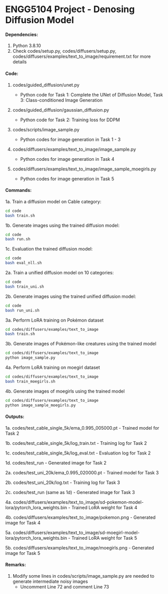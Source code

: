 # ENGG5104 Project - Denosing Diffusion Model
#### Dependencies:
1. Python 3.8.10
2. Check codes/setup.py, codes/diffusers/setup.py, codes/diffusers/examples/text_to_image/requirement.txt for more details

#### Code:
1. codes/guided_diffusion/unet.py
    - Python code for Task 1: Complete the UNet of Diffusion Model, Task 3: Class-conditioned Image Generation

2. codes/guided_diffusion/gaussian_diffusion.py
    - Python code for Task 2: Training loss for DDPM

3. codes/scripts/image_sample.py
    - Python codes for image generation in Task 1 - 3

4. codes/diffusers/examples/text_to_image/image_sample.py
    - Python codes for image generation in Task 4

5. codes/diffusers/examples/text_to_image/image_sample_moegirls.py
    - Python codes for image generation in Task 5

#### Commands:
1a. Train a diffusion model on Cable category:
```bash
cd code
bash train.sh
```

1b. Generate images using the trained diffusion model:
```bash
cd code
bash run.sh
```

1c. Evaluation the trained diffusion model:
```bash
cd code
bash eval_nll.sh
```

2a. Train a unified diffusion model on 10 categories:
```bash
cd code
bash train_uni.sh
```

2b. Generate images using the trained unified diffusion model:
```bash
cd code
bash run_uni.sh
```

3a. Perform LoRA training on Pokémon dataset
```bash
cd codes/diffusers/examples/text_to_image
bash train.sh
```

3b. Generate images of Pokémon-like creatures using the trained model
```bash
cd codes/diffusers/examples/text_to_image
python image_sample.py
```

4a. Perform LoRA training on moegirl dataset
```bash
cd codes/diffusers/examples/text_to_image
bash train_moegirls.sh
```

4b. Generate images of moegirls using the trained model
```bash
cd codes/diffusers/examples/text_to_image
python image_sample_moegirls.py
```

#### Outputs:
1a. codes/test_cable_single_5k/ema_0.995_005000.pt
    - Trained model for Task 2

1b. codes/test_cable_single_5k/log_train.txt
    - Training log for Task 2

1c. codes/test_cable_single_5k/log_eval.txt
    - Evaluation log for Task 2
	
1d. codes/test_run
	- Generated image for Task 2

2a. codes/test_uni_20k/ema_0.995_020000.pt
    - Trained model for Task 3

2b. codes/test_uni_20k/log.txt
    - Training log for Task 3

2c. codes/test_run (same as 1d)
    - Generated image for Task 3

4a. codes/diffusers/examples/text_to_image/sd-pokemon-model-lora/pytorch_lora_weights.bin
    - Trained LoRA weight for Task 4

4b. codes/diffusers/examples/text_to_image/pokemon.png
    - Generated image for Task 4

5a. codes/diffusers/examples/text_to_image/sd-moegirl-model-lora/pytorch_lora_weights.bin
    - Trained LoRA weight for Task 5

5b. codes/diffusers/examples/text_to_image/moegirls.png
    - Generated image for Task 5

#### Remarks:
1. Modify some lines in codes/scripts/image_sample.py are needed to generate intermediate noisy images
    - Uncomment Line 72 and comment Line 73